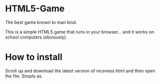 # HTML5-Game
The best game known to man kind.

This is a simple HTML5 game that runs in your browser... and it works on school computers (obviously).

# How to install
Scroll up and download the latest version of niceness.html and then open the file. Simple as.
